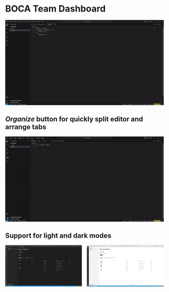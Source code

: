 # BOCA Team Dashboard

<img src="./media/demo.gif" width="800px" />
</br>

## *Organize* button for quickly split editor and arrange tabs

<img src="./media/organize.gif" width="800px" />
</br>

## Support for light and dark modes

<img src="./media/themes.png" width="800px" />
